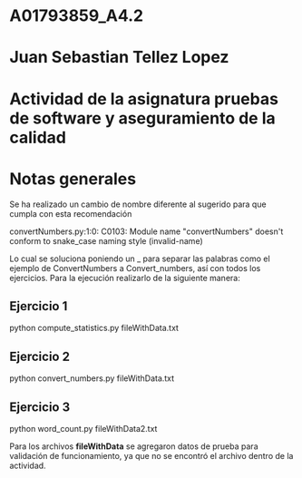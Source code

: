 # A01793859_A4.2
# Juan Sebastian Tellez Lopez
# Actividad de la asignatura pruebas de software y aseguramiento de la calidad

# Notas generales
Se ha realizado un cambio de nombre diferente al sugerido para que cumpla con esta recomendación

convertNumbers.py:1:0: C0103: Module name "convertNumbers" doesn't conform to snake_case naming style (invalid-name)

Lo cual se soluciona poniendo un _ para separar las palabras como el ejemplo de ConvertNumbers a Convert_numbers, así con todos los ejercicios.
Para la ejecución realizarlo de la siguiente manera:

## Ejercicio 1

python compute_statistics.py fileWithData.txt

## Ejercicio 2

python convert_numbers.py fileWithData.txt

## Ejercicio 3

python word_count.py fileWithData2.txt

Para los archivos **fileWithData** se agregaron datos de prueba para validación de funcionamiento, ya que no se encontró el archivo dentro de la actividad.
